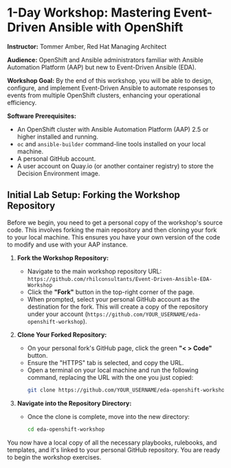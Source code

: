 # 1-Day Workshop: Mastering Event-Driven Ansible with OpenShift

**Instructor:** Tommer Amber, Red Hat Managing Architect

**Audience:** OpenShift and Ansible administrators familiar with Ansible Automation Platform (AAP) but new to Event-Driven Ansible (EDA).

**Workshop Goal:** By the end of this workshop, you will be able to design, configure, and implement Event-Driven Ansible to automate responses to events from multiple OpenShift clusters, enhancing your operational efficiency.

**Software Prerequisites:**

* An OpenShift cluster with Ansible Automation Platform (AAP) 2.5 or higher installed and running.
* `oc` and `ansible-builder` command-line tools installed on your local machine.
* A personal GitHub account.
* A user account on Quay.io (or another container registry) to store the Decision Environment image.

## Initial Lab Setup: Forking the Workshop Repository

Before we begin, you need to get a personal copy of the workshop's source code. This involves forking the main repository and then cloning your fork to your local machine. This ensures you have your own version of the code to modify and use with your AAP instance.

1.  **Fork the Workshop Repository:**
    * Navigate to the main workshop repository URL: `https://github.com/rhilconsultants/Event-Driven-Ansible-EDA-Workshop`
    * Click the **"Fork"** button in the top-right corner of the page.
    * When prompted, select your personal GitHub account as the destination for the fork. This will create a copy of the repository under your account (`https://github.com/YOUR_USERNAME/eda-openshift-workshop`).

2.  **Clone Your Forked Repository:**
    * On your personal fork's GitHub page, click the green **"< > Code"** button.
    * Ensure the "HTTPS" tab is selected, and copy the URL.
    * Open a terminal on your local machine and run the following command, replacing the URL with the one you just copied:
        ```bash
        git clone https://github.com/YOUR_USERNAME/eda-openshift-workshop.git
        ```

3.  **Navigate into the Repository Directory:**
    * Once the clone is complete, move into the new directory:
        ```bash
        cd eda-openshift-workshop
        ```

You now have a local copy of all the necessary playbooks, rulebooks, and templates, and it's linked to your personal GitHub repository. You are ready to begin the workshop exercises.
